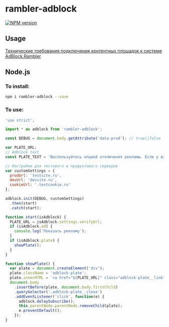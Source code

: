 # rambler-adblock
[![NPM version](https://img.shields.io/npm/v/rambler-adblock.svg)](https://www.npmjs.com/package/rambler-adblock)

## Usage

[Технические требования подключения контентных площадок к системе AdBlock.Rambler](https://confluence.rambler-co.ru/pages/viewpage.action?pageId=22874571)

## Node.js

### To install:

```sh
npm i rambler-adblock --save
```

### To use:

```js
'use strict';

import * as adblock from 'rambler-adblock';

const DEBUG = document.body.getAttribute('data-prod'); // true||false

var PLATE_URL;
// Adblock text
const PLATE_TEXT = 'Воспользуйтесь опцией отключения рекламы. Если у вас она уже активирована, то нажмите сюда.';

// Настройки для тестового и продуктового серверов
var customSettings = {
  prodUrl: 'testsite.ru',
  devUrl: 'devsite.ru',
  cookieUrl: '.testcookie.ru'
};

adblock.init(DEBUG, customSettings)
  .then(start)
  .catch(start);

function start(isAdblock) {
  PLATE_URL = isAdblock.settings.verifyUrl;
  if (isAdblock.ad) {
    console.log('Показать рекламу');
  }
  if (isAdblock.plate) {
    showPlate();
  }
}

function showPlate() {
  var plate = document.createElement('div');
  plate.className = 'adblock-plate';
  plate.innerHTML = `<a href="${PLATE_URL}" class="adblock-plate__link">${PLATE_TEXT}</a><span class="adblock-plate__close"></span>`;
  document.body
    .insertBefore(plate, document.body.firstChild)
    .querySelector('.adblock-plate__close')
    .addEventListener('click', function(e) {
      adblock.delaySubscribe();
      this.parentNode.parentNode.removeChild(plate);
      e.preventDefault();
    });
}
```
